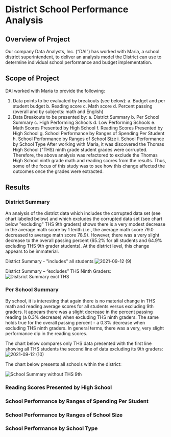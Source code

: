 
# District School Performance Analysis
## Overview of Project
Our company Data Analysts, Inc. (“DAI”) has worked with Maria, a school district superintendent, to deliver an analysis model the District can use to determine individual school performance and budget implementation.
## Scope of Project
DAI worked with Maria to provide the following:
1.	Data points to be evaluated by breakouts (see below):
a.	Budget and per student budget
b.	Reading score
c.	Math score
d.	Percent passing (overall and by subjects: math and English)
2.	Data Breakouts to be presented by:
a.	District Summary
b.	Per School Summary
c.	High Performing Schools
d.	Low Performing Schools
e.	Math Scores Presented by High School
f.	Reading Scores Presented by High School
g.	School Performance by Ranges of Spending Per Student 
h.	School Performance by Ranges of School Size
i.	School Performance by School Type
After working with Maria, it was discovered the Thomas High School ("THS) ninth grade student grades were corrupted.  Therefore, the above analysis was refactored to exclude the Thomas High School ninth grade math and reading scores from the results.  Thus, some of the focus of this study was to see how this change affected the outcomes once the grades were extracted.
## Results

### District Summary
An analysis of the district data which includes the corrupted data set (see chart labeled below) and which excludes the corrupted data set (see chart below "excluding" THS 9th graders) shows there is a very modest decrease in the average math score by 1 tenth (i.e., the average math score 79.0 decreased to average math score 78.9).  However, there was a very slight decrease to the overall passing percent (65.2% for all students and 64.9% excluding THS 9th grader students).  At the district level, this change appears to be immaterial. 

District Summary - "includes" all students
![2021-09-12 (9)](https://user-images.githubusercontent.com/35401581/132998862-b92b2fc4-8da0-4f89-968c-ffa5734cc051.png)


District Summary – “excludes” THS Ninth Graders:
![Distsrict Summary excl THS](https://user-images.githubusercontent.com/35401581/132996591-6c2205fe-6a9d-4c47-a224-831c2fdc626f.png)

### Per School Summary
By school, it is interesting that again there is no material change in THS math and reading average scores for all students versus excluding 9th graders.  It appears there was a slight decrease in the percent passing reading (a 0.3% decrease) when excluding THS ninth graders. The same holds true for the overall passing percent - a 0.3% decrease when excluding THS ninth graders.  In general terms, there was a very, very slight performance dip in the reading scores.

The chart below compares only THS data presented with the first line showing all THS students the second line of data excluding its 9th graders:
![2021-09-12 (10)](https://user-images.githubusercontent.com/35401581/133000167-2d796997-7b01-458b-98ea-c66cc072e539.png)

The chart below presents all schools within the district:

![School Summary without THS 9th](https://user-images.githubusercontent.com/35401581/132996552-abd2d2f7-be8c-4e75-a2bf-c955a03faf74.png)

 
### Reading Scores Presented by High School
### School Performance by Ranges of Spending Per Student 
### School Performance by Ranges of School Size
### School Performance by School Type


